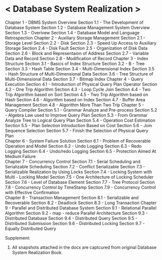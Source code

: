 # < Database System Realization >
Chapter 1 - DBMS System Overview
	Section 1.1 - The Development of Database System
	Section 1.2 - Database Management System Overview
	Section 1.3 - Overivew
	Section 1.4 - Database Model and Language Retrospection 
Chapter 2 - Auxiliary Storage Management
	Section 2.1 - Storage Level
	Section 2.2 - Disk
	Section 2.3 - Speed Up Access to Auxiliary Storage
	Section 2.4 - Disk Fault
	Section 2.5 - Organization of Disk Data
	Section 2.6 - Block and Representaion of Address
	Section 2.7 - Variable Data and Record
	Section 2.8 - Modification of Record
Chapter 3 - Index Structure
	Section 3.1 - Basics of Index Structure
	Section 3.2 - B - Tree
	Section 3.3 - Hash Table
	Section 3.4 - Multi-Dimensional Index
	Section 3.5 - Hash Structure of Multi-Dimensional Data
	Section 3.6 - Tree Structure of Multi-Dimensional Data
	Section 3.7 - Bitmap Index 
Chapter 4 - Query Execution
	Section 4.1 - Introduction of Physical Query Plan Operator
	Section 4.2 - One Trip Algorithm
	Section 4.3 - Loop Cycle Join
	Section 4.4 - Two Trip Algorithm based on Sort
	Section 4.5 - Two Trip Algorithm based on Hash
	Section 4.6 - Algorithm based on Index
	Section 4.7 - Buffer Area Management
	Section 4.8 - Algorithm More Than Two Trip
Chapter 5 - Query Compiler
	Section 5.1 - Grammar Analyze and Pre-process
	Section 5.2 - Algebra Law used to Improve Query Plan
	Section 5.3 - From Grammar Analyze Tree to Logical Query Plan
	Section 5.4 - Operation Cost Estimation 
	Section 5.5 - Plan Selection Introduction Based on Cost
	Section 5.6 - Join Sequence Selection
	Section 5.7 - Finish the Selection of Physical Query Plan  
Chapter 6 - System Failure Solution
	Section 6.1 - Problem of Recoverable Operation and Model
	Section 6.2 - Undo Logging
	Section 6.3 - Redo Logging
	Section 6.4 - Undo/redo Logging
	Section 6.5 - Protection Aimed At Medium Failure  
Chapter 7 - Concurrency Control
	Section 7.1 - Serial Scheduling and Serializable Scheduling
	Section 7.2 - Conflict Serializable
	Section 7.3 - Serializable Realization by Using Locks
	Section 7.4 - Locking System with Multi - Locking Model
	Section 7.5 - One Architecture of Locking Scheduler
	Section 7.6 - Level of Database Element
	Section 7.7 - Tree Protocol
	Section 7.8 - Concurrency Control by TimeStamp
	Section 7.9 - Concurrency Control with Effective Confirmation   
Chapter 8 - Transaction Management
	Section 8.1 - Serializable and Recoverable
	Section 8.2 - Deadlock
	Section 8.3 - Long Transaction
Chapter 9 - Parallel and Distributed Database System
	Section 9.1 - Relational Parallel Algorithm
	Section 9.2 - map - reduce Parallel Architecture
	Section 9.3 - Distributed Database
	Section 9.4 - Distributed Query
	Section 9.5 - Distributed Submission
	Section 9.6 - Distributed Locking
	Section 9.7 - Equally Distributed Query

Supplement:
1. All snapshots attached in the docx are captcured from original Database System Realization Book.
